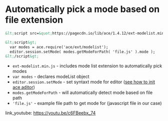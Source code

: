 # Automatically pick a mode based on file extension

```html
&lt;script src=&quot;https://pagecdn.io/lib/ace/1.4.12/ext-modelist.min.js&quot;&gt;&lt;/script&gt;

&lt;script&gt;
  var modes = ace.require('ace/ext/modelist');
  editor.session.setMode( modes.getModeForPath( 'file.js' ).mode );
&lt;/script&gt;
```

- `ext-modelist.min.js` - includes mode list extension to automatically pick modes
- `var modes` - declares modeList object
- `editor.session.setMode` - set syntaxt mode for editor ([see how to init ace aditor](/ace/embed_html))
- `modes.getModeForPath` - will automatically detect mode based on file path
- `'file.js'` - example file path to get mode for (javascript file in our case)


link_youtube: https://youtu.be/c6FBeebx_74
